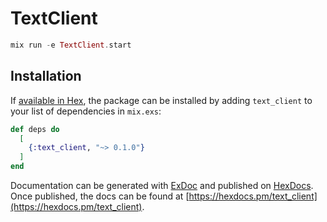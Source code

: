 # TextClient

```elixir
mix run -e TextClient.start
```

## Installation

If [available in Hex](https://hex.pm/docs/publish), the package can be installed
by adding `text_client` to your list of dependencies in `mix.exs`:

```elixir
def deps do
  [
    {:text_client, "~> 0.1.0"}
  ]
end
```

Documentation can be generated with [ExDoc](https://github.com/elixir-lang/ex_doc)
and published on [HexDocs](https://hexdocs.pm). Once published, the docs can
be found at [https://hexdocs.pm/text_client](https://hexdocs.pm/text_client).

